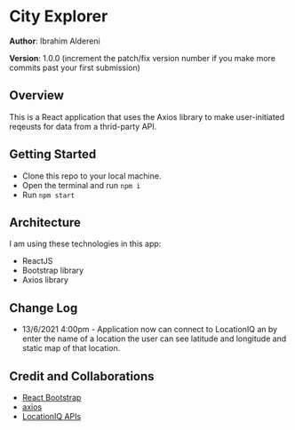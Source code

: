 # City Explorer

**Author**: Ibrahim Aldereni

**Version**: 1.0.0 (increment the patch/fix version number if you make more commits past your first submission)

## Overview

This is a React application that uses the Axios library to make user-initiated reqeusts for data from a thrid-party API.

<!-- Provide a high level overview of what this application is and why you are building it, beyond the fact that it's an assignment for this class. (i.e. What's your problem domain?) -->

## Getting Started

- Clone this repo to your local machine.
- Open the terminal and run `npm i`
- Run `npm start`

<!-- What are the steps that a user must take in order to build this app on their own machine and get it running? -->

## Architecture

I am using these technologies in this app:

- ReactJS
- Bootstrap library
- Axios library

<!-- Provide a detailed description of the application design. What technologies (languages, libraries, etc) you're using, and any other relevant design information. -->

## Change Log

- 13/6/2021 4:00pm - Application now can connect to LocationIQ an by enter the name of a location the user can see latitude and longitude and static map of that location.

<!-- Use this area to document the iterative changes made to your application as each feature is successfully implemented. Use time stamps. Here's an example:

01-01-2001 4:59pm - Application now has a fully-functional express server, with a GET route for the location resource. -->

## Credit and Collaborations

- [React Bootstrap](https://react-bootstrap.netlify.app/getting-started/introduction/)
- [axios](https://www.npmjs.com/package/axios)
- [LocationIQ APIs](https://locationiq.com/)
<!-- Give credit (and a link) to other people or resources that helped you build this application. -->
